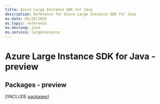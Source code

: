 ```yaml
---
title: Azure Large Instance SDK for Java
description: Reference for Azure Large Instance SDK for Java
ms.date: 05/26/2025
ms.topic: reference
ms.devlang: java
ms.service: largeinstance
---
```

# Azure Large Instance SDK for Java - preview
## Packages - preview
[!INCLUDE [packages](large-instance-index.md)]